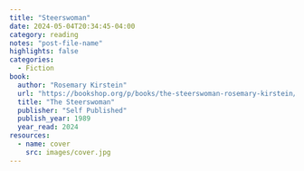 ```yaml
---
title: "Steerswoman"
date: 2024-05-04T20:34:45-04:00
category: reading
notes: "post-file-name"
highlights: false
categories:
  - Fiction
book:
  author: "Rosemary Kirstein"
  url: "https://bookshop.org/p/books/the-steerswoman-rosemary-kirstein/7900759?ean=9780991354689"
  title: "The Steerswoman"
  publisher: "Self Published"
  publish_year: 1989
  year_read: 2024
resources:
  - name: cover
    src: images/cover.jpg
---
```


